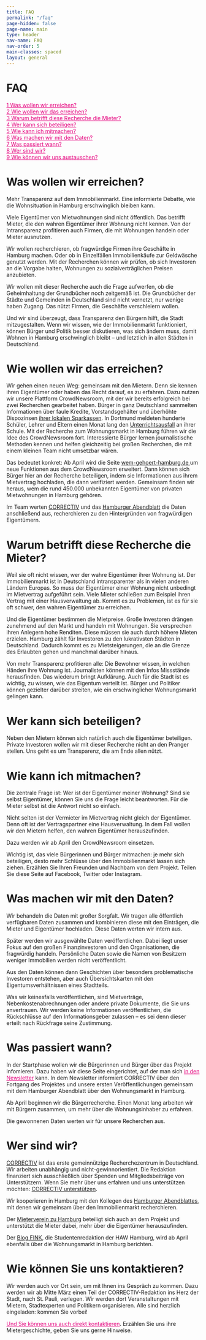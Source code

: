 ```yaml
---
title: FAQ
permalink: "/faq"
page-hidden: false
page-name: main
type: header
nav-name: FAQ
nav-order: 5
main-classes: spaced
layout: general
---
```


# FAQ

<a style="color: #e5007d" href="#1">1 Was wollen wir erreichen?</a><br>
<a style="color: #e5007d" href="#2">2 Wie wollen wir das erreichen?</a><br>
<a style="color: #e5007d" href="#3">3 Warum betrifft diese Recherche die Mieter? </a><br>
<a style="color: #e5007d" href="#4">4 Wer kann sich beteiligen?</a><br>
<a style="color: #e5007d" href="#5">5 Wie kann ich mitmachen?</a><br>
<a style="color: #e5007d" href="#6">6 Was machen wir mit den Daten?</a><br>
<a style="color: #e5007d" href="#7">7 Was passiert wann?</a><br>
<a style="color: #e5007d" href="#8">8 Wer sind wir?</a><br>
<a style="color: #e5007d" href="#9">9 Wie können wir uns austauschen?</a>


<h1><a name="1" id="1">Was wollen wir erreichen?</a></h1>

Mehr Transparenz auf dem Immobilienmarkt. Eine informierte Debatte, wie die Wohnsituation in Hamburg erschwinglich bleiben kann.

Viele Eigentümer von Mietwohnungen sind nicht öffentlich. Das betrifft Mieter, die den wahren Eigentümer ihrer Wohnung nicht kennen. Von der Intransparenz profitieren auch Firmen, die mit Wohnungen handeln oder Mieter ausnutzen.  

Wir wollen recherchieren, ob fragwürdige Firmen ihre Geschäfte in Hamburg machen. Oder ob in Einzelfällen Immobilienkäufe zur Geldwäsche genutzt werden. Mit der Recherchen können wir prüfen, ob sich Investoren an die Vorgabe halten, Wohnungen zu sozialverträglichen Preisen anzubieten.

Wir wollen mit dieser Recherche auch die Frage aufwerfen, ob die Geheimhaltung der Grundbücher noch zeitgemäß ist. Die Grundbücher der Städte und Gemeinden in Deutschland sind nicht vernetzt, nur wenige haben Zugang. Das nützt Firmen, die Geschäfte verschleiern wollen.

Und wir sind überzeugt, dass Transparenz den Bürgern hilft, die Stadt mitzugestalten. Wenn wir wissen, wie der Immobilienmarkt funktioniert, können Bürger und Politik besser diskutieren, was sich ändern muss, damit Wohnen in Hamburg erschwinglich bleibt – und letztlich in allen Städten in Deutschland.


<h1><a name="2" id="2">Wie wollen wir das erreichen?</a></h1>

Wir gehen einen neuen Weg: gemeinsam mit den Mietern. Denn sie kennen ihren Eigentümer oder haben das Recht darauf, es zu erfahren. Dazu nutzen wir unsere Plattform CrowdNewsroom, mit der wir bereits erfolgreich bei zwei Recherchen gearbeitet haben. Bürger in ganz Deutschland sammelten Informationen über faule Kredite, Vorstandsgehälter und überhöhte Dispozinsen [ihrer lokalen Sparkassen](https://correctiv.org/recherchen/sparkassen/). In Dortmund meldeten hunderte Schüler, Lehrer und Eltern einen Monat lang den [Unterrichtsausfall](https://crowdnewsroom.org/unterrichtsausfall-der-check/) an ihrer Schule. Mit der Recherche zum Wohnungsmarkt in Hamburg führen wir die Idee des CrowdNewsroom fort. Interessierte Bürger lernen journalistische Methoden kennen und helfen gleichzeitig bei großen Recherchen, die mit einem kleinen Team nicht umsetzbar wären.

Das bedeutet konkret: Ab April wird die Seite [wem-gehoert-hamburg.de ](http://wem-gehoert-hamburg.de/)um neue Funktionen aus dem CrowdNewsroom erweitert. Dann können sich Bürger hier an der Recherche beteiligen, indem sie Informationen aus ihrem Mietvertrag hochladen, die dann verifiziert werden. Gemeinsam finden wir heraus, wem die rund 450.000 unbekannten Eigentümer von privaten Mietwohnungen in Hamburg gehören.

Im Team werten [CORRECTIV](https://correctiv.org/) und das [Hamburger Abendblatt](https://www.abendblatt.de/) die Daten anschließend aus, recherchieren zu den Hintergründen von fragwürdigen Eigentümern.


<h1><a name="3" id="3">Warum betrifft diese Recherche die Mieter?</a></h1>

Weil sie oft nicht wissen, wer der wahre Eigentümer ihrer Wohnung ist. Der Immobilienmarkt ist in Deutschland intransparenter als in vielen anderen Ländern Europas. So muss der Eigentümer einer Wohnung nicht unbedingt im Mietvertrag aufgeführt sein. Viele Mieter schließen zum Beispiel ihren Vertrag mit einer Hausverwaltung ab. Kommt es zu Problemen, ist es für sie oft schwer, den wahren Eigentümer zu erreichen.

Und die Eigentümer bestimmen die Mietpreise. Große Investoren drängen zunehmend auf den Markt und handeln mit Wohnungen. Sie versprechen ihren Anlegern hohe Renditen. Diese müssen sie auch durch höhere Mieten erzielen. Hamburg zählt für Investoren zu den lukrativsten Städten in Deutschland. Dadurch kommt es zu Mietsteigerungen, die an die Grenze des Erlaubten gehen und manchmal darüber hinaus.

Von mehr Transparenz profitieren alle: Die Bewohner wissen, in welchen Händen ihre Wohnung ist. Journalisten können mit den Infos Missstände herausfinden. Das wiederum bringt Aufklärung. Auch für die Stadt ist es wichtig, zu wissen, wie das Eigentum verteilt ist. Bürger und Politiker können gezielter darüber streiten, wie ein erschwinglicher Wohnungsmarkt gelingen kann.


<h1><a name="4" id="4">Wer kann sich beteiligen?</a></h1>

Neben den Mietern können sich natürlich auch die Eigentümer beteiligen. Private Investoren wollen wir mit dieser Recherche nicht an den Pranger stellen. Uns geht es um Transparenz, die am Ende allen nützt.


<h1><a name="5" id="5">Wie kann ich mitmachen?</a></h1>

Die zentrale Frage ist: Wer ist der Eigentümer meiner Wohnung? Sind sie selbst Eigentümer, können Sie uns die Frage leicht beantworten. Für die Mieter selbst ist die Antwort nicht so einfach. 

Nicht selten ist der Vermieter im Mietvertrag nicht gleich der Eigentümer. Denn oft ist der Vertragspartner eine Hausverwaltung. In dem Fall wollen wir den Mietern helfen, den wahren Eigentümer herauszufinden. 

Dazu werden wir ab April den CrowdNewsroom einsetzen.

Wichtig ist, das viele Bürgerinnen und Bürger mitmachen: je mehr sich beteiligen, desto mehr Schlüsse über den Immobilienmarkt lassen sich ziehen. Erzählen Sie Ihren Freunden und Nachbarn von dem Projekt. Teilen Sie diese Seite auf Facebook, Twitter oder Instagram.

<h1><a name="6" id="6">Was machen wir mit den Daten?</a></h1>

Wir behandeln die Daten mit großer Sorgfalt. Wir tragen alle öffentlich verfügbaren Daten zusammen und kombinieren diese mit den Einträgen, die Mieter und Eigentümer hochladen. Diese Daten werten wir intern aus. 

Später werden wir ausgewählte Daten veröffentlichen. Dabei liegt unser Fokus auf den großen Finanzinvestoren und den Organisationen, die fragwürdig handeln. Persönliche Daten sowie die Namen von Besitzern weniger Immobilien werden nicht veröffentlicht. 

Aus den Daten können dann Geschichten über besonders problematische Investoren entstehen, aber auch Übersichtskarten mit den Eigentumsverhältnissen eines Stadtteils.

Was wir keinesfalls veröffentlichen, sind Mietverträge, Nebenkostenabrechnungen oder andere private Dokumente, die Sie uns anvertrauen. Wir werden keine Informationen veröffentlichen, die Rückschlüsse auf den Informationsgeber zulassen – es sei denn dieser erteilt nach Rückfrage seine Zustimmung.


<h1><a name="7" id="7">Was passiert wann?</a></h1>

In der Startphase wollen wir die Bürgerinnen und Bürger über das Projekt infomieren. Dazu haben wir diese Seite eingerichtet, auf der man sich <a style="color: #e5007d" href="/#signup">in den Newsletter</a> kann. In dem Newsletter informiert CORRECTIV über den Fortgang des Projektes und unsere ersten Veröffentlichungen gemeinsam mit dem Hamburger Abendblatt über den Wohnungsmarkt in Hamburg.

Ab April beginnen wir die Bürgerrecherche. Einen Monat lang arbeiten wir mit Bürgern zusammen, um mehr über die Wohnungsinhaber zu erfahren. 

Die gewonnenen Daten werten wir für unsere Recherchen aus.


<h1><a name="8" id="8">Wer sind wir?</a></h1>

[CORRECTIV](https://correctiv.org/) ist das erste gemeinnützige Recherchezentrum in Deutschland. Wir arbeiten unabhängig und nicht-gewinnorientiert. Die Redaktion finanziert sich ausschließlich über Spenden und Mitgliedsbeiträge von Unterstützern. Wenn Sie mehr über uns erfahren und uns unterstützen möchten: [CORRECTIV unterstützen](https://correctiv.org/unterstuetzen/).

Wir kooperieren in Hamburg mit den Kollegen des [Hamburger Abendblattes](https://www.abendblatt.de/), mit denen wir gemeinsam über den Immobilienmarkt recherchieren. 

Der [Mieterverein zu Hamburg](https://www.mieterverein-hamburg.de/de/) beteiligt sich auch an dem Projekt und unterstützt die Mieter dabei, mehr über die Eigentümer herauszufinden.

Der [Blog FINK](https://fink.hamburg/), die Studentenredaktion der HAW Hamburg, wird ab April ebenfalls über die Wohnungsmarkt in Hamburg berichten.

<h1><a name="9" id="9">Wie können Sie uns kontaktieren?</a></h1>

Wir werden auch vor Ort sein, um mit Ihnen ins Gespräch zu kommen. Dazu werden wir ab Mitte März einen Teil der CORRECTIV-Redaktion ins Herz der Stadt, nach St. Pauli, verlegen. Wir werden dort Veranstaltungen mit Mietern, Stadtexperten und Politikern organisieren. Alle sind herzlich eingeladen: kommen Sie vorbei!

<a style="color: #e5007d" href="/kontakt">Und Sie können uns auch direkt kontaktieren</a>. Erzählen Sie uns ihre Mietergeschichte, geben Sie uns gerne Hinweise. 

